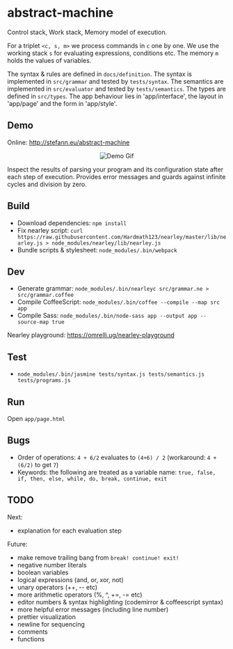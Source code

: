 # abstract-machine

Control stack, Work stack, Memory model of execution.

For a triplet `<c, s, m>` we process commands in `c` one by one.
We use the working stack `s` for evaluating expressions, conditions etc.
The memory `m` holds the values of variables.


The syntax & rules are defined in `docs/definition`.
The syntax is implemented in `src/grammar` and tested by `tests/syntax`.
The semantics are implemented in `src/evaluator` and tested by `tests/semantics`.
The types are defined in `src/types`.
The app behaviour lies in 'app/interface', the layout in 'app/page' and the form in 'app/style'.

## Demo
Online: http://stefann.eu/abstract-machine



<p align="center">

  <img src="https://github.com/stefan1niculae/abstract-machine/raw/master/app/demo.gif" alt="Demo Gif"/>

</p>

Inspect the results of parsing your program and its configuration state after each step of execution.
Provides error messages and guards against infinite cycles and division by zero.


## Build
- Download dependencies: `npm install`
- Fix nearley script: `curl https://raw.githubusercontent.com/Hardmath123/nearley/master/lib/nearley.js > node_modules/nearley/lib/nearley.js`
- Bundle scripts & stylesheet: `node_modules/.bin/webpack`


## Dev
- Generate grammar: `node_modules/.bin/nearleyc src/grammar.ne > src/grammar.coffee`
- Compile CoffeeScript: `node_modules/.bin/coffee --compile --map src app`
- Compile Sass: `node_modules/.bin/node-sass app --output app --source-map true`

Nearley playground: https://omrelli.ug/nearley-playground


## Test
- `node_modules/.bin/jasmine tests/syntax.js tests/semantics.js tests/programs.js`


## Run
Open `app/page.html`


## Bugs
- Order of operations: `4 + 6/2` evaluates to `(4+6) / 2` (workaround: `4 + (6/2)` to get `7`)
- Keywords: the following are treated as a variable name: `true, false, if, then, else, while, do, break, continue, exit`


## TODO
Next:
- explanation for each evaluation step


Future:
- make remove trailing bang from `break! continue! exit!`
- negative number literals
- boolean variables
- logical expressions (and, or, xor, not)
- unary operators (++, -- etc)
- more arithmetic operators (%, ^, +=, -= etc)
- editor numbers & syntax highlighting (codemirror & coffeescript syntax)
- more helpful error messages (including line number)
- prettier visualization
- newline for sequencing
- comments
- functions
